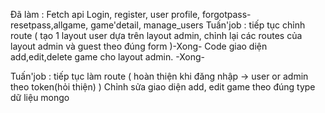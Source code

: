 Đã làm : Fetch api Login, register, user profile, forgotpass-resetpass,allgame, game'detail, manage_users
Tuấn'job : tiếp tục chỉnh route ( tạo 1 layout user dựa trên layout admin, chỉnh lại các routes của layout admin và guest theo đúng form )-Xong-
           Code giao diện add,edit,delete game cho layout admin. -Xong-

Tuấn'job : tiếp tục làm route ( hoàn thiện khi đăng nhập -> user or admin theo token(hỏi thiện) )
	Chỉnh sửa giao diện add, edit game theo đúng type dữ liệu mongo 
